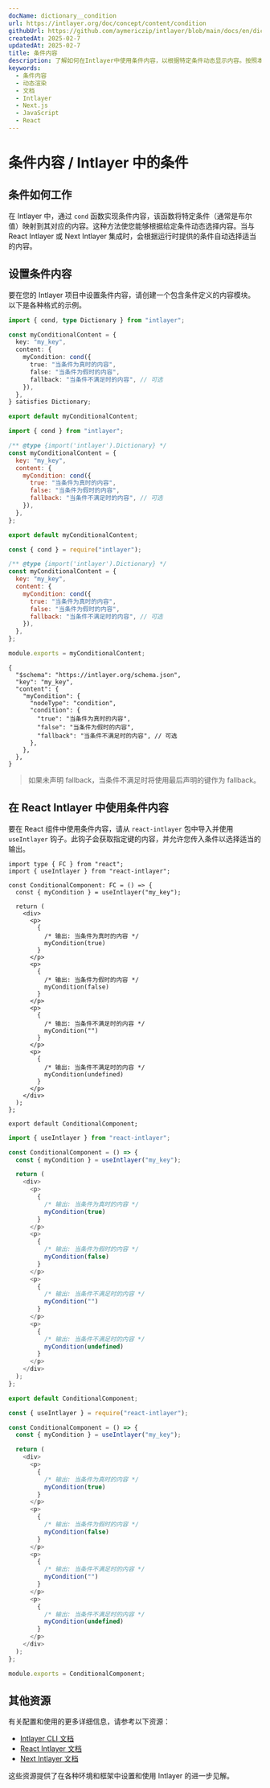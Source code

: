 ```yaml
---
docName: dictionary__condition
url: https://intlayer.org/doc/concept/content/condition
githubUrl: https://github.com/aymericzip/intlayer/blob/main/docs/en/dictionary/condition.md
createdAt: 2025-02-7
updatedAt: 2025-02-7
title: 条件内容
description: 了解如何在Intlayer中使用条件内容，以根据特定条件动态显示内容。按照本文档的步骤高效实现条件。
keywords:
  - 条件内容
  - 动态渲染
  - 文档
  - Intlayer
  - Next.js
  - JavaScript
  - React
---
```


# 条件内容 / Intlayer 中的条件

## 条件如何工作

在 Intlayer 中，通过 `cond` 函数实现条件内容，该函数将特定条件（通常是布尔值）映射到其对应的内容。这种方法使您能够根据给定条件动态选择内容。当与 React Intlayer 或 Next Intlayer 集成时，会根据运行时提供的条件自动选择适当的内容。

## 设置条件内容

要在您的 Intlayer 项目中设置条件内容，请创建一个包含条件定义的内容模块。以下是各种格式的示例。

```typescript fileName="**/*.content.ts" contentDeclarationFormat="typescript"
import { cond, type Dictionary } from "intlayer";

const myConditionalContent = {
  key: "my_key",
  content: {
    myCondition: cond({
      true: "当条件为真时的内容",
      false: "当条件为假时的内容",
      fallback: "当条件不满足时的内容", // 可选
    }),
  },
} satisfies Dictionary;

export default myConditionalContent;
```

```javascript fileName="**/*.content.mjs" contentDeclarationFormat="esm"
import { cond } from "intlayer";

/** @type {import('intlayer').Dictionary} */
const myConditionalContent = {
  key: "my_key",
  content: {
    myCondition: cond({
      true: "当条件为真时的内容",
      false: "当条件为假时的内容",
      fallback: "当条件不满足时的内容", // 可选
    }),
  },
};

export default myConditionalContent;
```

```javascript fileName="**/*.content.cjs" contentDeclarationFormat="commonjs"
const { cond } = require("intlayer");

/** @type {import('intlayer').Dictionary} */
const myConditionalContent = {
  key: "my_key",
  content: {
    myCondition: cond({
      true: "当条件为真时的内容",
      false: "当条件为假时的内容",
      fallback: "当条件不满足时的内容", // 可选
    }),
  },
};

module.exports = myConditionalContent;
```

```json5 fileName="**/*.content.json" contentDeclarationFormat="json"
{
  "$schema": "https://intlayer.org/schema.json",
  "key": "my_key",
  "content": {
    "myCondition": {
      "nodeType": "condition",
      "condition": {
        "true": "当条件为真时的内容",
        "false": "当条件为假时的内容",
        "fallback": "当条件不满足时的内容", // 可选
      },
    },
  },
}
```

> 如果未声明 fallback，当条件不满足时将使用最后声明的键作为 fallback。

## 在 React Intlayer 中使用条件内容

要在 React 组件中使用条件内容，请从 `react-intlayer` 包中导入并使用 `useIntlayer` 钩子。此钩子会获取指定键的内容，并允许您传入条件以选择适当的输出。

```tsx fileName="**/*.tsx" codeFormat="typescript"
import type { FC } from "react";
import { useIntlayer } from "react-intlayer";

const ConditionalComponent: FC = () => {
  const { myCondition } = useIntlayer("my_key");

  return (
    <div>
      <p>
        {
          /* 输出: 当条件为真时的内容 */
          myCondition(true)
        }
      </p>
      <p>
        {
          /* 输出: 当条件为假时的内容 */
          myCondition(false)
        }
      </p>
      <p>
        {
          /* 输出: 当条件不满足时的内容 */
          myCondition("")
        }
      </p>
      <p>
        {
          /* 输出: 当条件不满足时的内容 */
          myCondition(undefined)
        }
      </p>
    </div>
  );
};

export default ConditionalComponent;
```

```javascript fileName="**/*.mjx" codeFormat="esm"
import { useIntlayer } from "react-intlayer";

const ConditionalComponent = () => {
  const { myCondition } = useIntlayer("my_key");

  return (
    <div>
      <p>
        {
          /* 输出: 当条件为真时的内容 */
          myCondition(true)
        }
      </p>
      <p>
        {
          /* 输出: 当条件为假时的内容 */
          myCondition(false)
        }
      </p>
      <p>
        {
          /* 输出: 当条件不满足时的内容 */
          myCondition("")
        }
      </p>
      <p>
        {
          /* 输出: 当条件不满足时的内容 */
          myCondition(undefined)
        }
      </p>
    </div>
  );
};

export default ConditionalComponent;
```

```javascript fileName="**/*.cjs" codeFormat="commonjs"
const { useIntlayer } = require("react-intlayer");

const ConditionalComponent = () => {
  const { myCondition } = useIntlayer("my_key");

  return (
    <div>
      <p>
        {
          /* 输出: 当条件为真时的内容 */
          myCondition(true)
        }
      </p>
      <p>
        {
          /* 输出: 当条件为假时的内容 */
          myCondition(false)
        }
      </p>
      <p>
        {
          /* 输出: 当条件不满足时的内容 */
          myCondition("")
        }
      </p>
      <p>
        {
          /* 输出: 当条件不满足时的内容 */
          myCondition(undefined)
        }
      </p>
    </div>
  );
};

module.exports = ConditionalComponent;
```

## 其他资源

有关配置和使用的更多详细信息，请参考以下资源：

- [Intlayer CLI 文档](https://github.com/aymericzip/intlayer/blob/main/docs/zh/intlayer_cli.md)
- [React Intlayer 文档](https://github.com/aymericzip/intlayer/blob/main/docs/zh/intlayer_with_create_react_app.md)
- [Next Intlayer 文档](https://github.com/aymericzip/intlayer/blob/main/docs/zh/intlayer_with_nextjs_15.md)

这些资源提供了在各种环境和框架中设置和使用 Intlayer 的进一步见解。
